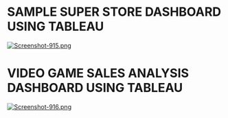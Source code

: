 # SAMPLE SUPER STORE DASHBOARD USING TABLEAU
[![Screenshot-915.png](https://i.postimg.cc/gjc4W50R/Screenshot-915.png)](https://postimg.cc/CBtbCckL)

# VIDEO GAME SALES ANALYSIS DASHBOARD USING TABLEAU
[![Screenshot-916.png](https://i.postimg.cc/q7n1XyYt/Screenshot-916.png)](https://postimg.cc/Ffrbhdhm)
